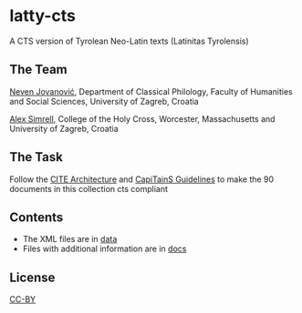 # latty-cts
A CTS version of Tyrolean Neo-Latin texts (Latinitas Tyrolensis) 

## The Team
[Neven Jovanović](http://orcid.org/0000-0002-9119-399X), Department of Classical Philology, Faculty of Humanities and Social Sciences, University of Zagreb, Croatia

[Alex Simrell](http://orcid.org/0000-0001-5515-6545), College of the Holy Cross, Worcester, Massachusetts and University of Zagreb, Croatia

## The Task
Follow the [CITE Architecture](http://cite-architecture.github.io/) and [CapiTainS Guidelines](http://capitains.github.io/pages/guidelines) to make the 90 documents in this collection cts compliant

## Contents
+ The XML files are in [data](https://github.com/nevenjovanovic/latty-cts/tree/master/data)
+ Files with additional information are in [docs](https://github.com/nevenjovanovic/latty-cts/tree/master/docs)

## License
[CC-BY](https://github.com/nevenjovanovic/latty-cts/blob/master/LICENSE.md)
